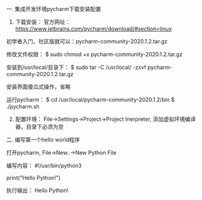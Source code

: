 一. 集成开发环境pycharm下载安装配置

1. 下载安装：
官方网址：https://www.jetbrains.com/pycharm/download/#section=linux

初学者入门，社区版就可以：pycharm-community-2020.1.2.tar.gz

修改文件权限：
$ sudo chmod +x pycharm-community-2020.1.2.tar.gz

安装到/usr/local/目录下：
$ sudo tar -C /usr/local/ -zxvf pycharm-community-2020.1.2.tar.gz

安装界面傻瓜式操作，省略

运行pycharm：
$ cd /usr/local/pycharm-community-2020.1.2/bin
$ ./pycharm.sh


2. 配置环境：
File->Settings->Project->Project Inerpreter, 添加虚拟环境编译器，目录下必须为空


二. 编写第一个hello world程序

打开pycharm, File->New..->New Python File

编写内容：
#!/usr/bin/python3

print("Hello Python!")

执行输出：
Hello Python!


